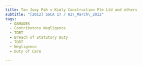 ```yaml
---
title: Tan Juay Pah v Kimly Construction Pte Ltd and others
subtitle: "[2012] SGCA 17 / 02\_March\_2012"
tags:
  - DAMAGES
  - Contributory Negligence
  - TORT
  - Breach of Statutory Duty
  - TORT
  - Negligence
  - Duty of Care

---
```



